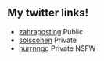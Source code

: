 ## My twitter links!

- [zahraposting](https://twitter.com/ZahraPosting)  Public
- [solscohen](https://twitter.com/solscohen)  Private 
- [hurrnngg](https://twitter.com/hurrnngg)  Private NSFW
